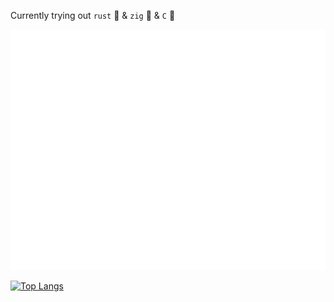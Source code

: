 Currently trying out `rust` 🦀 & `zig` 🦖  & `C` 🌊

<picture>
  <img src="/github-metrics.svg" alt="Metrics">
</picture>

[![Top Langs](https://github-readme-stats.vercel.app/api/top-langs/?username=CoffeeCoder1015&layout=donut)](https://github.com/anuraghazra/github-readme-stats)
